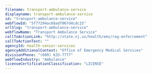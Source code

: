 ```yaml
---
filename: transport-ambulance-service
displayname: transport-ambulance-service
id: "transport-ambulance-service"
webflowId: "5f77294ac68adf067d4cdc15"
urlSlug: "transport-ambulance-service"
webflowName: "Transport Ambulance Service"
callToActionLink: "http://state.nj.us/health/ems/reg-enforcement"
callToActionText: ""
agencyId: health-senior-services
agencyAdditionalContext: "Office of Emergency Medical Services"
divisionPhone: "(609) 633-7777"
webflowIndustry: "Ambulance"
licenseCertificationClassification: "LICENSE"
---
```

